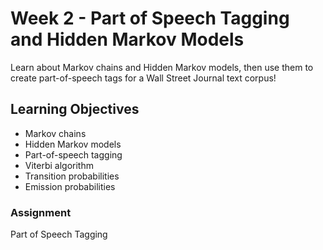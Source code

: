 # Week 2 - Part of Speech Tagging and Hidden Markov Models

Learn about Markov chains and Hidden Markov models, then use them to create part-of-speech tags for a Wall Street Journal text corpus!

## Learning Objectives

* Markov chains
* Hidden Markov models
* Part-of-speech tagging
* Viterbi algorithm
* Transition probabilities
* Emission probabilities

### Assignment

Part of Speech Tagging